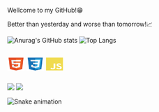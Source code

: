 Wellcome to my GitHub!😁

Better than yesterday and worse than tomorrow!📈

![Anurag's GitHub stats](https://github-readme-stats.vercel.app/api?username=luisyoshikawa&show_icons=true&theme=dark)
![Top Langs](https://github-readme-stats.vercel.app/api/top-langs/?username=luisyoshikawa&layout=compact&theme=dark)


<div style="display: inline_block"><br>
  <img align="center" height="30" width="40" src="https://raw.githubusercontent.com/devicons/devicon/master/icons/html5/html5-original.svg">
  <img align="center" height="30" width="40" src="https://raw.githubusercontent.com/devicons/devicon/master/icons/css3/css3-original.svg">
  <img align="center" alt="Rafa-Js" height="30" width="40" src="https://raw.githubusercontent.com/devicons/devicon/master/icons/javascript/javascript-plain.svg">
  
  ##
 
<div> 
  <a href = "mailto:luisfelipetavaresyoshikawa@gmail.com"><img src="https://img.shields.io/badge/-Gmail-%23333?style=for-the-badge&logo=gmail&logoColor=white" target="_blank"></a>
  <a href="https://https://www.linkedin.com/in/luisyoshikawa/" target="_blank"><img src="https://img.shields.io/badge/-LinkedIn-%230077B5?style=for-the-badge&logo=linkedin&logoColor=white" target="_blank"></a> 
</div>
  
![Snake animation](https://github.com/luisyoshikawa/luisyoshikawa/blob/main/.github/workflows/snake.yml)
